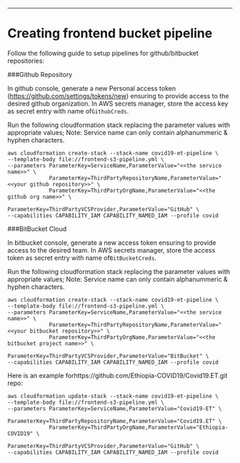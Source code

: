 ---

# Creating frontend bucket pipeline

Follow the following guide to setup pipelines for github/bitbucket repositories:

###Github Repository

In github console, generate a new Personal access token (https://github.com/settings/tokens/new) ensuring
to provide access to the desired github organization. In AWS secrets manager, store the access key as secret entry 
with name of`GithubCreds`.

Run the following cloudformation stack replacing the parameter values with appropriate values; 
Note: Service name can only contain alphanummeric & hyphen characters.
```
aws cloudformation create-stack --stack-name covid19-et-pipeline \
--template-body file://frontend-s3-pipeline.yml \
--parameters ParameterKey=ServiceName,ParameterValue="<<the service name>>" \
             ParameterKey=ThirdPartyRepositoryName,ParameterValue="<<your github repository>>" \
             ParameterKey=ThirdPartyOrgName,ParameterValue="<<the github org name>>" \
             ParameterKey=ThirdPartyVCSProvider,ParameterValue="GitHub" \
--capabilities CAPABILITY_IAM CAPABILITY_NAMED_IAM --profile covid
```

###BitBucket Cloud

In bitbucket console, generate a new access token ensuring to provide access to the desired team. 
In AWS secrets manager, store the access token as secret entry with name of`BitBucketCreds`.

Run the following cloudformation stack replacing the parameter values with appropriate values; 
Note: Service name can only contain alphanummeric & hyphen characters.
```
aws cloudformation create-stack --stack-name covid19-et-pipeline \
--template-body file://frontend-s3-pipeline.yml \
--parameters ParameterKey=ServiceName,ParameterValue="<<the service name>>" \
             ParameterKey=ThirdPartyRepositoryName,ParameterValue="<<your bitbucket repository>>" \
             ParameterKey=ThirdPartyOrgName,ParameterValue="<<the bitbucket project name>>" \
             ParameterKey=ThirdPartyVCSProvider,ParameterValue="BitBucket" \
--capabilities CAPABILITY_IAM CAPABILITY_NAMED_IAM --profile covid
```

Here is an example forhttps://github.com/Ethiopia-COVID19/Covid19.ET.git repo:

```
aws cloudformation update-stack --stack-name covid19-et-pipeline \
--template-body file://frontend-s3-pipeline.yml \
--parameters ParameterKey=ServiceName,ParameterValue="Covid19-ET" \
             ParameterKey=ThirdPartyRepositoryName,ParameterValue="Covid19.ET" \
             ParameterKey=ThirdPartyOrgName,ParameterValue="Ethiopia-COVID19" \
             ParameterKey=ThirdPartyVCSProvider,ParameterValue="GitHub" \
--capabilities CAPABILITY_IAM CAPABILITY_NAMED_IAM --profile covid
```